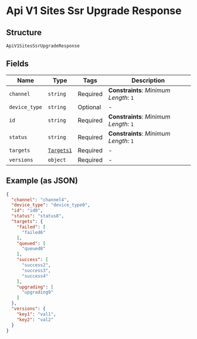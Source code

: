 
# Api V1 Sites Ssr Upgrade Response

## Structure

`ApiV1SitesSsrUpgradeResponse`

## Fields

| Name | Type | Tags | Description |
|  --- | --- | --- | --- |
| `channel` | `string` | Required | **Constraints**: *Minimum Length*: `1` |
| `device_type` | `string` | Optional | - |
| `id` | `string` | Required | **Constraints**: *Minimum Length*: `1` |
| `status` | `string` | Required | **Constraints**: *Minimum Length*: `1` |
| `targets` | [`Targets1`](../../doc/models/targets-1.md) | Required | - |
| `versions` | `object` | Required | - |

## Example (as JSON)

```json
{
  "channel": "channel4",
  "device_type": "device_type0",
  "id": "id0",
  "status": "status8",
  "targets": {
    "failed": [
      "failed6"
    ],
    "queued": [
      "queued8"
    ],
    "success": [
      "success2",
      "success3",
      "success4"
    ],
    "upgrading": [
      "upgrading9"
    ]
  },
  "versions": {
    "key1": "val1",
    "key2": "val2"
  }
}
```

